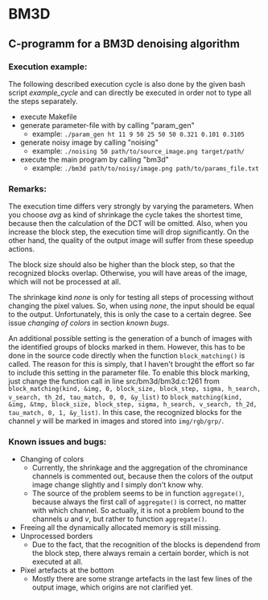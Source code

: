 # BM3D
## C-programm for a BM3D denoising algorithm

### Execution example:

The following described execution cycle is also done by the given bash script *example_cycle* and
can directly be executed in order not to type all the steps separately.

* execute Makefile
* generate parameter-file with by calling "param_gen"
	* example: `./param_gen ht 11 9 50 25 50 50 0.321 0.101 0.3105`
* generate noisy image by calling "noising"
	* example: `./noising 50 path/to/source_image.png target/path/`
* execute the main program by calling "bm3d"
	* example: `./bm3d path/to/noisy/image.png path/to/params_file.txt`

### Remarks:

The execution time differs very strongly by varying the parameters. When you choose *avg* as kind of
shrinkage the cycle takes the shortest time, because then the calculation of the DCT will be
omitted. Also, when you increase the block step, the execution time will drop significantly. On the
other hand, the quality of the output image will suffer from these speedup actions.

The block size should also be higher than the block step, so that the recognized blocks overlap.
Otherwise, you will have areas of the image, which will not be processed at all.

The shrinkage kind *none* is only for testing all steps of processing without changing the pixel
values. So, when using *none*, the input should be equal to the output. Unfortunately, this is only
the case to a certain degree. See issue *changing of colors* in section *known bugs*.

An additional possible setting is the generation of a bunch of images with the identified groups of
blocks marked in them. However, this has to be done in the source code directly when the function
`block_matching()` is called. The reason for this is simply, that I haven't brought the effort so
far to include this setting in the parameter file. To enable this block marking, just change the
function call in line src/bm3d/bm3d.c:1261 from `block_matching(kind, &img, 0, block_size,
block_step, sigma, h_search, v_search, th_2d, tau_match, 0, 0, &y_list)` to `block_matching(kind,
&img, &tmp, block_size, block_step, sigma, h_search, v_search, th_2d, tau_match, 0, 1, &y_list)`.
In this case, the recognized blocks for the channel *y* will be marked in images and stored into
`img/rgb/grp/`.
	

### Known issues and bugs:

* Changing of colors
	* Currently, the shrinkage and the aggregation of the chrominance channels is commented out,
	  because then the colors of the output image change slightly and I simply don't know why.
	* The source of the problem seems to be in function `aggregate()`, because always the first call
	  of `aggregate()` is correct, no matter with which channel. So actually, it is not a problem
	  bound to the channels *u* and *v*, but rather to function `aggregate()`.
* Freeing all the dynamically allocated memory is still missing.
* Unprocessed borders
	* Due to the fact, that the recognition of the blocks is dependend from the block step, there
	  always remain a certain border, which is not executed at all.
* Pixel artefacts at the bottom
	* Mostly there are some strange artefacts in the last few lines of the output image, which
	  origins are not clarified yet.
